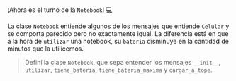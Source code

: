 ¡Ahora es el turno de la `Notebook`! :computer:

La clase `Notebook` entiende algunos de los mensajes que entiende `Celular` y se comporta parecido pero no exactamente igual. La diferencia está en que a la hora de `utilizar` una notebook, su `bateria` disminuye en la cantidad de minutos que la utilicemos.

> Definí la clase `Notebook`, que sepa entender los mensajes `__init__`, `utilizar`, `tiene_bateria`,  `tiene_bateria_maxima` y `cargar_a_tope`.
